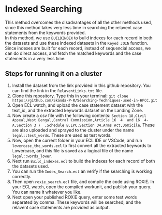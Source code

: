 # Indexed Searching

This method overcomes the disadvantages of all the other methods used, since this method takes very less time in searching the relavent case statements from the keywords provided.<br>
In this method, we use ```BUILDINDEX``` to build indexes for each record in both the datasets and use these indexed datasets in the ```Keyed JOIN``` function. <br>
Since indexes are built for each record, instead of sequencial access, we can do direct access, and fetch the matched keywords and the case statements in a very less time.

## Steps for running it on a cluster

1. Install the dataset from the link provided in this github repository. You can find the link in the ```RelaventLinks.txt``` file.
2. Clone this repository. Type this in your terminal: ```git clone https://github.com/Skanda-P-R/Searching-Techniques-used-in-HPCC.git```
3. Open ECL watch, and upload the case statement dataset with the text_id, and the extracted keywords dataset on the Landing Zone.
4. Now create a csv file with the following contents: ```Section 18,Civil Appeal,West Bengal,Central Commission,Article 16  4  and 16  4-A,Section 3 7  ,Schedule B,IPC,Section 34,Arms Act,Domicile```. These are also uploaded and sprayed to the cluster under the name ```legal::test_words```. These are used as test words.
5. Now, open the current folder in your ECL IDE or VSCode, and run ```lowercase_the_words.ecl``` to first convert all the extracted keywords to Lowercase, and this file is saved as a logical file of the name ```legal::words_lower```.
6. Next run ```Build_indexes.ecl``` to build the indexes for each record of both the datasets used.
7. You can run the ```Index_Search.ecl``` an verify if the searching is working correctly.
8. Then open ```roxie_search.ecl``` file, and compile the code using ROXIE. In your ECL watch, open the compiled workunit, and publish your query. You can name it whatever you like.
9. Next open your published ROXIE query, enter some test words separated by comma. These keywords will be searched, and the relavent case statements are provided as output.
